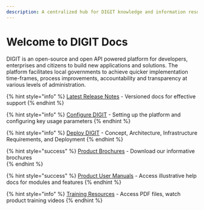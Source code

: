 ```yaml
---
description: A centralized hub for DIGIT knowledge and information resources
---
```


# Welcome to DIGIT Docs

DIGIT is an open-source and open API powered platform for developers, enterprises and citizens to build new applications and solutions. The platform facilitates local governments to achieve quicker implementation time-frames, process improvements, accountability and transparency at various levels of administration.

{% hint style="info" %}
[Latest Release Notes](modules-features/release-notes/) - Versioned docs for effective support
{% endhint %}

{% hint style="info" %}
[Configure DIGIT](install-digit/) - Setting up the platform and configuring key usage parameters
{% endhint %}

{% hint style="info" %}
[Deploy DIGIT](deploy-flow/) - Concept, Architecture, Infrastructure Requirements, and Deployment 
{% endhint %}

{% hint style="success" %}
[Product Brochures](modules-features/product-brochures.md) - Download our informative brochures  
{% endhint %}

{% hint style="success" %}
[Product User Manuals](modules-features/user-guides/) - Access illustrative help docs for modules and features
{% endhint %}

{% hint style="info" %}
[Training Resources](training-and-demo/) - Access PDF files, watch product training videos 
{% endhint %}

  


